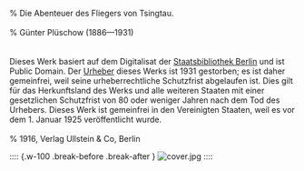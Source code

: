 ﻿% Die Abenteuer des Fliegers von Tsingtau.<br /><br />
% Günter Plüschow (1886—1931)<br /><br />
  <br/>Dieses Werk basiert auf dem Digitalisat der [Staatsbibliothek Berlin](https://digital.staatsbibliothek-berlin.de/werkansicht/?PPN=PPN756012309&PHYSID=PHYS_0001&USE=800) und ist Public Domain.
  Der [Urheber](https://de.wikipedia.org/wiki/Gunther_Pl%C3%BCschow) dieses Werks ist 1931 gestorben; es ist daher gemeinfrei,
  weil seine urheberrechtliche Schutzfrist abgelaufen ist.
  Dies gilt für das Herkunftsland des Werks und alle weiteren Staaten mit einer
  gesetzlichen Schutzfrist von 80 oder weniger Jahren nach dem Tod des Urhebers.
  Dieses Werk ist gemeinfrei in den Vereinigten Staaten, weil es vor dem 1. Januar 1925 veröffentlicht wurde.<br /><br />
% 1916,	Verlag Ullstein & Co, Berlin

:::: {.w-100 .break-before .break-after }
![](cover.jpg "cover.jpg")
::::
